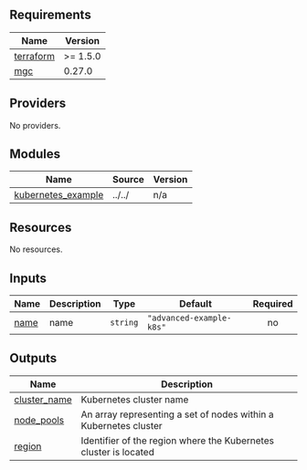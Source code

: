## Requirements

| Name | Version |
|------|---------|
| <a name="requirement_terraform"></a> [terraform](#requirement\_terraform) | >= 1.5.0 |
| <a name="requirement_mgc"></a> [mgc](#requirement\_mgc) | 0.27.0 |

## Providers

No providers.

## Modules

| Name | Source | Version |
|------|--------|---------|
| <a name="module_kubernetes_example"></a> [kubernetes\_example](#module\_kubernetes\_example) | ../../ | n/a |

## Resources

No resources.

## Inputs

| Name | Description | Type | Default | Required |
|------|-------------|------|---------|:--------:|
| <a name="input_name"></a> [name](#input\_name) | name | `string` | `"advanced-example-k8s"` | no |

## Outputs

| Name | Description |
|------|-------------|
| <a name="output_cluster_name"></a> [cluster\_name](#output\_cluster\_name) | Kubernetes cluster name |
| <a name="output_node_pools"></a> [node\_pools](#output\_node\_pools) | An array representing a set of nodes within a Kubernetes cluster |
| <a name="output_region"></a> [region](#output\_region) | Identifier of the region where the Kubernetes cluster is located |